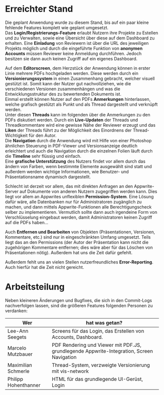 # Erreichter Stand

Die geplant Anwendung wurde zu diesem Stand, bis auf ein paar kleine fehlende Features komplett wie geplant umgesetzt. </br>Das **Login/Registrierungs-Feature** erlaubt Nutzern ihre Projekte zu Estellen und zu Verwalten, sowie eine Übersicht über diese auf dem Dashboard zu erhalten. Eine **Einladung** von Reviewern ist über die URL des jeweiligen Projekts möglich und durch die eingeführte Funktion von **anonymen Accounts** müssen Reviewer keine Anmeldung durchführen. Jedoch besitzen sie dann auch keinen Zugriff auf ein eigenes Dashboard.

Auf dem **Editorscreen**, dem Herzstück der Anwendung können in erster Linie mehrere PDFs hochgeladen werden. Diese werden durch ein **Versionierungssystem** in einen Zusammenhang gebracht, welcher visuell gestützt ist. Somit kann der Nutzer gut nachvollziehen, wie die verschiedenen Versionen zusammenhängen und was die Entwicklungsstruktur des zu bewertenden Dokuments ist.</br>Einmal erstellt können Nutzer auf den PDFs **Anmerkungen** hinterlassen, welche grafisch gestützt als Punkt und als Thread dargestellt und verknüpft werden.</br>
Unter diesen **Threads** kann im folgenden über die Anmerkungen zu den PDFs diskutiert werden. Durch ein **Live-Updaten** der Threads und Threadkommentare wird eine gewisse Nähe der Reviewer erzeugt und das **Liken** der Threads führt zu der Möglichkeit des Einordnens der Thread-Wichtigkeit für den Autor.</br>
Die **Navigation** durch die Anwendung wird mit Hilfe von einer Photoshop ähnlichen Steuerung in PDF-Viewer und Versionsanzeige deutlich erleichtert und auch die Navigation durch die einzelnen Folien läuft durch die **Timeline** sehr flüssig und einfach.</br>
Eine **grafische Unterstützung** des Nutzers findet vor allem durch das ändern von Farben, wenn bestimmte Elemente ausgewählt sind statt und außerdem werden wichtige Informationen, wie Benutzer- und Präsentationsname dynamisch dargestellt.

Schlecht ist derzeit vor allem, das mit direkten Anfragen an den Appwrite-Server auf Dokumente von anderen Nutzern zugegriffen werden kann. Dies liegt vor allem an Appwrites unflexiblen **Permission-System**. Eine Lösung dafür wäre, alle Datenbanken nur für Administratoren zugänglich zu machen, und dann mittels Appwrite-Funktionen alle Berechtigungscheck selber zu implementieren. Vermutlich sollte dann auch irgendeine Form von Verschlüsselung eingebaut werden, damit Administratoren keinen Zugriff auf die PDFs haben...

Auch **Entfernen und Bearbeiten** von Objekten (Präsentationen, Versionen, Kommentare, etc.) sind nur in eingeschränkten Umfang umgesetzt. Teils liegt das an den Permissions (der Autor der Präsentation kann nicht die zugehörigen Kommentare entfernen; dies wäre aber für das Löschen von Präsentationen nötig). Außerdem hat uns die Zeit dafür gefehlt.

Außerdem fehlt uns an vielen Stellen nutzerfreundliches **Error-Reporting**. Auch hierfür hat die Zeit nicht gereicht.

# Arbeitsteilung

Neben kleineren Änderungen und Bugfixes, die sich in den Commit-Logs nachverfolgen lassen, sind die größeren Features folgenden Personen zu verdanken:

|Wer|hat was getan?|
|--|--|
| Lee-Ann Seegets |Screens für das Login, das Erstellen von Accounts, Dashboard.|
| Marcelo Mutzbauer|PDF Rendering und Viewer mit PDF.JS, grundlegende Appwrite-Integration, Screen Navigation|
| Maximilian Schmerle|Thread-System, verzweigte Versionierung mit vis-network|
| Philipp Hohenthanner|HTML für das grundlegende UI-Gerüst, Login|
